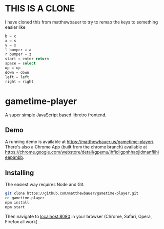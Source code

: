# THIS IS A CLONE

I have cloned this from matthewbauer to try to remap the keys to something easier like

```a = d
b = c
x = s
y = x
l bumper = a
r bumper = z
start = enter return
space = select
up = up
down = down
left = left
right = right
```
# gametime-player

A super simple JavaScript based libretro frontend.

## Demo

A running demo is available at https://matthewbauer.us/gametime-player/. There's also a Chrome App (built from the chrome branch) available at https://chrome.google.com/webstore/detail/gpemu/jhficiigpnhhaojldmanflihieepanbb.

## Installing

The easiest way requires Node and Git.

```sh
git clone https://github.com/matthewbauer/gametime-player.git
cd gametime-player
npm install
npm start
```

Then navigate to [localhost:8080](http://localhost:8080) in your browser (Chrome, Safari, Opera, Firefox all work).
